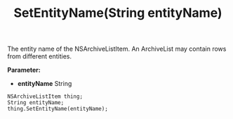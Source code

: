 ﻿---
uid: crmscript_ref_NSArchiveListItem_SetEntityName
title: SetEntityName(String entityName)
intellisense: NSArchiveListItem.SetEntityName
keywords: NSArchiveListItem, GetEntityName
so.topic: reference
---

The entity name of the NSArchiveListItem. An ArchiveList may contain rows from different entities.

**Parameter:** 
 - **entityName** String

```crmscript
NSArchiveListItem thing;
String entityName;
thing.SetEntityName(entityName);
```

